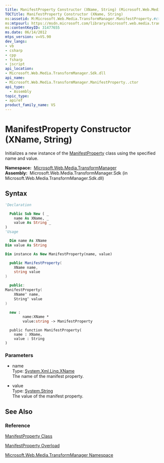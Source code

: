 ```yaml
---
title: ManifestProperty Constructor (XName, String) (Microsoft.Web.Media.TransformManager)
TOCTitle: ManifestProperty Constructor (XName, String)
ms:assetid: M:Microsoft.Web.Media.TransformManager.ManifestProperty.#ctor(System.Xml.Linq.XName,System.String)
ms:mtpsurl: https://msdn.microsoft.com/library/microsoft.web.media.transformmanager.manifestproperty.manifestproperty(v=VS.90)
ms:contentKeyID: 31477655
ms.date: 06/14/2012
mtps_version: v=VS.90
dev_langs:
- vb
- csharp
- cpp
- fsharp
- jscript
api_location:
- Microsoft.Web.Media.TransformManager.Sdk.dll
api_name:
- Microsoft.Web.Media.TransformManager.ManifestProperty..ctor
api_type:
  - Assembly
topic_type:
- apiref
product_family_name: VS
---
```


# ManifestProperty Constructor (XName, String)

Initializes a new instance of the [ManifestProperty](manifestproperty-class-microsoft-web-media-transformmanager.md) class using the specified name and value.

**Namespace:**  [Microsoft.Web.Media.TransformManager](microsoft-web-media-transformmanager-namespace.md)  
**Assembly:**  Microsoft.Web.Media.TransformManager.Sdk (in Microsoft.Web.Media.TransformManager.Sdk.dll)

## Syntax

```vb
'Declaration

  Public Sub New ( _
    name As XName, _
    value As String _
)
'Usage

  Dim name As XName
Dim value As String

Dim instance As New ManifestProperty(name, value)
```

```csharp
  public ManifestProperty(
    XName name,
    string value
)
```

```cpp
  public:
ManifestProperty(
    XName^ name, 
    String^ value
)
```

``` fsharp
  new : 
        name:XName * 
        value:string -> ManifestProperty
```

```jscript
  public function ManifestProperty(
    name : XName, 
    value : String
)
```

### Parameters

  - name  
    Type: [System.Xml.Linq.XName](https://msdn.microsoft.com/library/bb347810)  
    The name of the manifest property.  

<!-- end list -->

  - value  
    Type: [System.String](https://msdn.microsoft.com/library/s1wwdcbf)  
    The value of the manifest property.  

## See Also

### Reference

[ManifestProperty Class](manifestproperty-class-microsoft-web-media-transformmanager.md)

[ManifestProperty Overload](manifestproperty-constructor-microsoft-web-media-transformmanager.md)

[Microsoft.Web.Media.TransformManager Namespace](microsoft-web-media-transformmanager-namespace.md)
